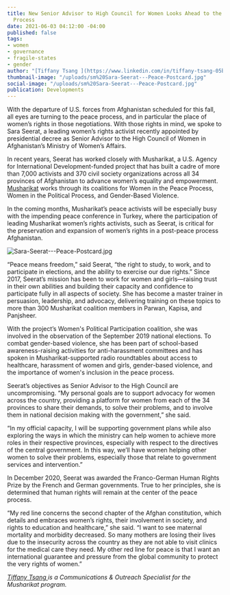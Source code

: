 ```yaml
---
title: New Senior Advisor to High Council for Women Looks Ahead to the Afghan Peace
  Process
date: 2021-06-03 04:12:00 -04:00
published: false
tags:
- women
- governance
- fragile-states
- gender
author: "[Tiffany Tsang ](https://www.linkedin.com/in/tiffany-tsang-05b33241/)"
thumbnail-image: "/uploads/sm%20Sara-Seerat---Peace-Postcard.jpg"
social-image: "/uploads/sm%20Sara-Seerat---Peace-Postcard.jpg"
publication: Developments
---
```


With the departure of U.S. forces from Afghanistan scheduled for this fall, all eyes are turning to the peace process, and in particular the place of women’s rights in those negotiations. With those rights in mind, we spoke to Sara Seerat, a leading women’s rights activist recently appointed by presidential decree as Senior Advisor to the High Council of Women in Afghanistan’s Ministry of Women’s Affairs.

In recent years, Seerat has worked closely with Musharikat, a U.S. Agency for International Development-funded project that has built a cadre of more than 7,000 activists and 370 civil society organizations across all 34 provinces of Afghanistan to advance women’s equality and empowerment. [Musharikat](https://www.dai.com/our-work/projects/afghanistan-musharikat) works through its coalitions for Women in the Peace Process, Women in the Political Process, and Gender-Based Violence. 







In the coming months, Musharikat’s peace activists will be especially busy with the impending peace conference in Turkey, where the participation of leading Musharikat women’s rights activists, such as Seerat, is critical for the preservation and expansion of women’s rights in a post-peace process Afghanistan.

![Sara-Seerat---Peace-Postcard.jpg](/uploads/Sara-Seerat---Peace-Postcard.jpg)

“Peace means freedom,” said Seerat, “the right to study, to work, and to participate in elections, and the ability to exercise our due rights.”
Since 2017, Seerat’s mission has been to work for women and girls—raising trust in their own abilities and building their capacity and confidence to participate fully in all aspects of society. She has become a master trainer in persuasion, leadership, and advocacy, delivering training on these topics to more than 300 Musharikat coalition members in Parwan, Kapisa, and Panjsheer. 

With the project’s Women's Political Participation coalition, she was involved in the observation of the September 2019 national elections. To combat gender-based violence, she has been part of school-based awareness-raising activities for anti-harassment committees and has spoken in Musharikat-supported radio roundtables about access to healthcare, harassment of women and girls, gender-based violence, and the importance of women's inclusion in the peace process. 

Seerat’s objectives as Senior Advisor to the High Council are uncompromising. “My personal goals are to support advocacy for women across the country, providing a platform for women from each of the 34 provinces to share their demands, to solve their problems, and to involve them in national decision making with the government,” she said. 

“In my official capacity, I will be supporting government plans while also exploring the ways in which the ministry can help women to achieve more roles in their respective provinces, especially with respect to the directives of the central government. In this way, we’ll have women helping other women to solve their problems, especially those that relate to government services and intervention.”

In December 2020, Seerat was awarded the Franco-German Human Rights Prize by the French and German governments. True to her principles, she is determined that human rights will remain at the center of the peace process. 

“My red line concerns the second chapter of the Afghan constitution, which details and embraces women’s rights, their involvement in society, and rights to education and healthcare,” she said. “I want to see maternal mortality and morbidity decreased. So many mothers are losing their lives due to the insecurity across the country as they are not able to visit clinics for the medical care they need. My other red line for peace is that I want an international guarantee and pressure from the global community to protect the very rights of women.”

*[Tiffany Tsang ](https://www.linkedin.com/in/tiffany-tsang-05b33241/) is a Communications & Outreach Specialist for the Musharikat program.*